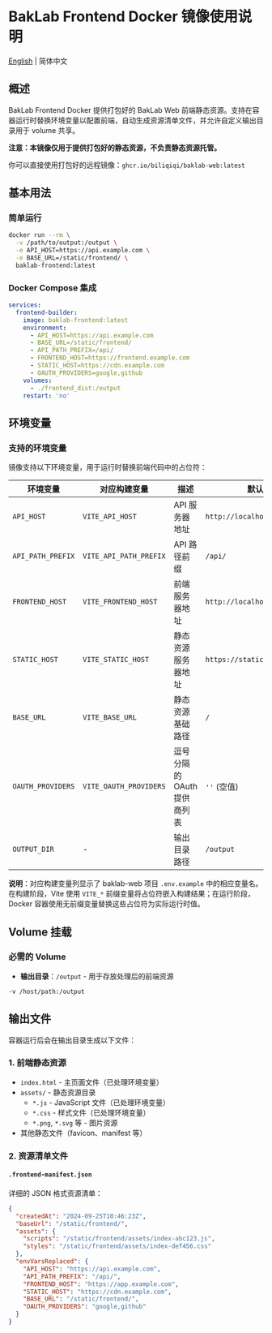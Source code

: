# BakLab Frontend Docker 镜像使用说明

[English](DOCKER_USAGE.md) | 简体中文

## 概述

BakLab Frontend Docker 提供打包好的 BakLab Web 前端静态资源。支持在容器运行时替换环境变量以配置前端，自动生成资源清单文件，并允许自定义输出目录用于 volume 共享。

**注意：本镜像仅用于提供打包好的静态资源，不负责静态资源托管。**

你可以直接使用打包好的远程镜像：`ghcr.io/biliqiqi/baklab-web:latest`

## 基本用法

### 简单运行

```bash
docker run --rm \
  -v /path/to/output:/output \
  -e API_HOST=https://api.example.com \
  -e BASE_URL=/static/frontend/ \
  baklab-frontend:latest
```

### Docker Compose 集成

```yaml
services:
  frontend-builder:
    image: baklab-frontend:latest
    environment:
      - API_HOST=https://api.example.com
      - BASE_URL=/static/frontend/
      - API_PATH_PREFIX=/api/
      - FRONTEND_HOST=https://frontend.example.com
      - STATIC_HOST=https://cdn.example.com
      - OAUTH_PROVIDERS=google,github
    volumes:
      - ./frontend_dist:/output
    restart: 'no'
```

## 环境变量

### 支持的环境变量

镜像支持以下环境变量，用于运行时替换前端代码中的占位符：

| 环境变量          | 对应构建变量           | 描述                      | 默认值                       | 示例                      |
| ----------------- | ---------------------- | ------------------------- | ---------------------------- | ------------------------- |
| `API_HOST`        | `VITE_API_HOST`        | API 服务器地址            | `http://localhost:3000`      | `https://api.example.com` |
| `API_PATH_PREFIX` | `VITE_API_PATH_PREFIX` | API 路径前缀              | `/api/`                      | `/v1/api/`                |
| `FRONTEND_HOST`   | `VITE_FRONTEND_HOST`   | 前端服务器地址            | `http://localhost:5173`      | `https://app.example.com` |
| `STATIC_HOST`     | `VITE_STATIC_HOST`     | 静态资源服务器地址        | `https://static.example.com` | `https://cdn.example.com` |
| `BASE_URL`        | `VITE_BASE_URL`        | 静态资源基础路径          | `/`                          | `/static/frontend/`       |
| `OAUTH_PROVIDERS` | `VITE_OAUTH_PROVIDERS` | 逗号分隔的OAuth提供商列表 | `''` (空值)                  | `google,github`           |
| `OUTPUT_DIR`      | -                      | 输出目录路径              | `/output`                    | `/custom/output/path`     |

**说明**：对应构建变量列显示了 baklab-web 项目 `.env.example` 中的相应变量名。在构建阶段，Vite 使用 `VITE_*` 前缀变量将占位符嵌入构建结果；在运行阶段，Docker 容器使用无前缀变量替换这些占位符为实际运行时值。

## Volume 挂载

### 必需的 Volume

- **输出目录**：`/output` - 用于存放处理后的前端资源

```bash
-v /host/path:/output
```

## 输出文件

容器运行后会在输出目录生成以下文件：

### 1. 前端静态资源

- `index.html` - 主页面文件（已处理环境变量）
- `assets/` - 静态资源目录
  - `*.js` - JavaScript 文件（已处理环境变量）
  - `*.css` - 样式文件（已处理环境变量）
  - `*.png`, `*.svg` 等 - 图片资源
- 其他静态文件（favicon、manifest 等）

### 2. 资源清单文件

#### `.frontend-manifest.json`

详细的 JSON 格式资源清单：

```json
{
  "createdAt": "2024-09-25T10:46:23Z",
  "baseUrl": "/static/frontend/",
  "assets": {
    "scripts": "/static/frontend/assets/index-abc123.js",
    "styles": "/static/frontend/assets/index-def456.css"
  },
  "envVarsReplaced": {
    "API_HOST": "https://api.example.com",
    "API_PATH_PREFIX": "/api/",
    "FRONTEND_HOST": "https://app.example.com",
    "STATIC_HOST": "https://cdn.example.com",
    "BASE_URL": "/static/frontend/",
    "OAUTH_PROVIDERS": "google,github"
  }
}
```
